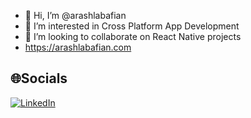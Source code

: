 - 👋 Hi, I’m @arashlabafian
- 👀 I’m interested in Cross Platform App Development
- 💞️ I’m looking to collaborate on React Native projects
- https://arashlabafian.com

<!---
arashlabafian/arashlabafian is a ✨ special ✨ repository because its `README.md` (this file) appears on your GitHub profile.
You can click the Preview link to take a look at your changes.
--->




## 🌐Socials
[![LinkedIn](https://img.shields.io/badge/LinkedIn-%230077B5.svg?logo=linkedin&logoColor=white)](https://www.linkedin.com/in/arash-labafian-a9a81018a/) 

